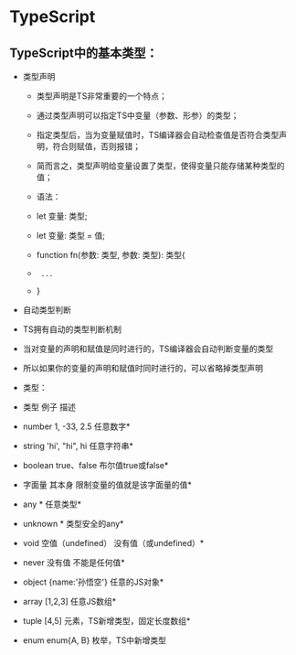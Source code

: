 # TypeScript
##  TypeScript中的基本类型：

+ 类型声明

  +  类型声明是TS非常重要的一个特点；

  +  通过类型声明可以指定TS中变量（参数、形参）的类型；

  +  指定类型后，当为变量赋值时，TS编译器会自动检查值是否符合类型声明，符合则赋值，否则报错；

  +  简而言之，类型声明给变量设置了类型，使得变量只能存储某种类型的值；

  +  语法：

    +  let 变量: 类型;

    +  let 变量: 类型 = 值;

    +  function fn(参数: 类型, 参数: 类型): 类型{
    +      ...
    +  }

-  自动类型判断

  -  TS拥有自动的类型判断机制

  -  当对变量的声明和赋值是同时进行的，TS编译器会自动判断变量的类型

  -  所以如果你的变量的声明和赋值时同时进行的，可以省略掉类型声明

  -  类型：

*  类型	例子	描述

  *  number	1, -33, 2.5	任意数字*
  *  string	'hi', "hi", hi	任意字符串*
  *  boolean	true、false	布尔值true或false*
  *  字面量	其本身	限制变量的值就是该字面量的值*
  *  any	*	任意类型*
  *  unknown	*	类型安全的any*
  *  void	空值（undefined）	没有值（或undefined）*
  *  never	没有值	不能是任何值*
  *  object	{name:'孙悟空'}	任意的JS对象*
  *  array	[1,2,3]	任意JS数组*
  *  tuple	[4,5]	元素，TS新增类型，固定长度数组*
  *  enum	enum{A, B}	枚举，TS中新增类型